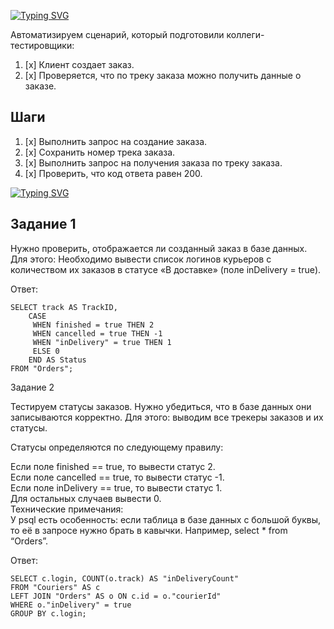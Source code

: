 ﻿[![Typing SVG](https://readme-typing-svg.demolab.com?font=arial+black&size=30&duration=2000&pause=1000&color=5DA7F7&multiline=true&random=true&width=460&lines=%D0%90%D0%B2%D1%82%D0%BE%D0%BC%D0%B0%D1%82%D0%B8%D0%B7%D0%B0%D1%86%D0%B8%D1%8F+%D1%82%D0%B5%D1%81%D1%82%D0%B0+%D0%BA+API)](https://git.io/typing-svg)

Автоматизируем сценарий, который подготовили коллеги-тестировщики:
1. [x] Клиент создает заказ.
2. [x] Проверяется, что по треку заказа можно получить данные о заказе.

## **Шаги**

1. [x] Выполнить запрос на создание заказа.
2. [x] Сохранить номер трека заказа.
3. [x] Выполнить запрос на получения заказа по треку заказа.
4. [x] Проверить, что код ответа равен 200.



<a href="https://git.io/typing-svg"><img src="https://readme-typing-svg.demolab.com?font=arial+black&size=30&duration=2000&pause=1000&color=5DA7F7&multiline=true&random=true&width=460&lines=%D0%A0%D0%B0%D0%B1%D0%BE%D1%82%D0%B0+%D1%81+%D0%B1%D0%B0%D0%B7%D0%BE%D0%B9+%D0%B4%D0%B0%D0%BD%D0%BD%D1%8B%D1%85" alt="Typing SVG" /></a>

## **Задание 1**

Нужно проверить, отображается ли созданный заказ в базе данных.     
Для этого: Необходимо вывести список логинов курьеров с количеством их заказов в статусе «В доставке» (поле inDelivery = true). 

Ответ:


    SELECT track AS TrackID,
        CASE 
         WHEN finished = true THEN 2 
         WHEN cancelled = true THEN -1 
         WHEN "inDelivery" = true THEN 1 
         ELSE 0 
        END AS Status 
    FROM "Orders";


Задание 2

Тестируем статусы заказов. Нужно убедиться, что в базе данных они записываются корректно.
Для этого: выводим все трекеры заказов и их статусы.

Статусы определяются по следующему правилу:

Если поле finished == true, то вывести статус 2.    
Если поле canсelled == true, то вывести статус -1.  
Если поле inDelivery == true, то вывести статус 1.  
Для остальных случаев вывести 0.    
Технические примечания:     
У psql есть особенность: если таблица в базе данных с большой буквы, то её в запросе нужно брать в кавычки. Например, select * from “Orders”.

Ответ:

    SELECT c.login, COUNT(o.track) AS "inDeliveryCount" 
    FROM "Couriers" AS c 
    LEFT JOIN "Orders" AS o ON c.id = o."courierId" 
    WHERE o."inDelivery" = true 
    GROUP BY c.login;